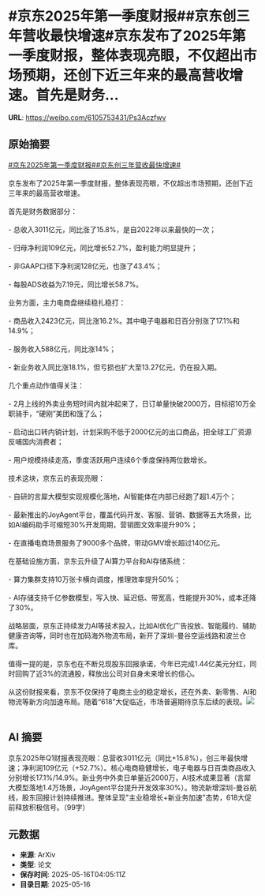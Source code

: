 # #京东2025年第一季度财报##京东创三年营收最快增速#京东发布了2025年第一季度财报，整体表现亮眼，不仅超出市场预期，还创下近三年来的最高营收增速。首先是财务...

**URL**: https://weibo.com/6105753431/Ps3Aczfwv

## 原始摘要

<a href="https://m.weibo.cn/search?containerid=231522type%3D1%26t%3D10%26q%3D%23%E4%BA%AC%E4%B8%9C2025%E5%B9%B4%E7%AC%AC%E4%B8%80%E5%AD%A3%E5%BA%A6%E8%B4%A2%E6%8A%A5%23&amp;extparam=%23%E4%BA%AC%E4%B8%9C2025%E5%B9%B4%E7%AC%AC%E4%B8%80%E5%AD%A3%E5%BA%A6%E8%B4%A2%E6%8A%A5%23" data-hide=""><span class="surl-text">#京东2025年第一季度财报#</span></a><a href="https://m.weibo.cn/search?containerid=231522type%3D1%26t%3D10%26q%3D%23%E4%BA%AC%E4%B8%9C%E5%88%9B%E4%B8%89%E5%B9%B4%E8%90%A5%E6%94%B6%E6%9C%80%E5%BF%AB%E5%A2%9E%E9%80%9F%23&amp;extparam=%23%E4%BA%AC%E4%B8%9C%E5%88%9B%E4%B8%89%E5%B9%B4%E8%90%A5%E6%94%B6%E6%9C%80%E5%BF%AB%E5%A2%9E%E9%80%9F%23" data-hide=""><span class="surl-text">#京东创三年营收最快增速#</span></a><br><br>京东发布了2025年第一季度财报，整体表现亮眼，不仅超出市场预期，还创下近三年来的最高营收增速。<br><br>首先是财务数据部分：<br><br>- 总收入3011亿元，同比涨了15.8%，是自2022年以来最快的一次；<br><br>- 归母净利润109亿元，同比增长52.7%，盈利能力明显提升；<br><br>- 非GAAP口径下净利润128亿元，也涨了43.4%；<br><br>- 每股ADS收益为7.19元，同比增长58.7%。<br><br>业务方面，主力电商盘继续稳扎稳打：<br><br>- 商品收入2423亿元，同比涨16.2%。其中电子电器和日百分别涨了17.1%和14.9%；<br><br>- 服务收入588亿元，同比涨14%；<br><br>- 新业务收入同比涨18.1%，但亏损也扩大至13.27亿元，仍在投入期。<br><br>几个重点动作值得关注：<br><br>- 2月上线的外卖业务短时间内就冲起来了，日订单量快破2000万，目标招10万全职骑手，“硬刚”美团和饿了么；<br><br>- 启动出口转内销计划，计划采购不低于2000亿元的出口商品，把全球工厂资源反哺国内消费者；<br><br>- 用户规模持续走高，季度活跃用户连续6个季度保持两位数增长。<br><br>技术这块，京东云的表现亮眼：<br><br>- 自研的言犀大模型实现规模化落地，AI智能体在内部已经跑了超1.4万个；<br><br>- 最新推出的JoyAgent平台，覆盖代码开发、客服、营销、数据等五大场景，比如AI编码助手可缩短30%开发周期，营销图文效率提升90%；<br><br>- 在直播电商场景服务了9000多个品牌，带动GMV增长超过140亿元。<br><br>在基础设施方面，京东云升级了AI算力平台和AI存储系统：<br><br>- 算力集群支持10万张卡横向调度，推理效率提升50%；<br><br>- AI存储支持千亿参数模型，写入快、延迟低、带宽高，性能提升30%，成本还降了30%。<br><br>战略层面，京东正持续发力AI等技术投入，比如AI优化广告投放、智能履约、辅助健康咨询等，同时也在加码海外物流布局，新开了深圳-曼谷空运线路和波兰仓库。<br><br>值得一提的是，京东也在不断兑现股东回报承诺，今年已完成1.44亿美元分红，同时回购了近3%的流通股，释放出公司对自身未来增长的信心。<br><br>从这份财报来看，京东不仅保持了电商主业的稳定增长，还在外卖、新零售、AI和物流等新方向加速布局。随着“618”大促临近，市场普遍期待京东后续的表现。<img style="" src="https://tvax4.sinaimg.cn/large/006Fd7o3gy1i1h3w0x1v7j30si0zknfb.jpg" referrerpolicy="no-referrer"><br><br>

## AI 摘要

京东2025年Q1财报表现亮眼：总营收3011亿元（同比+15.8%），创三年最快增速；净利润109亿元（+52.7%）。核心电商稳健增长，电子电器与日百类商品收入分别增长17.1%/14.9%。新业务中外卖日单量近2000万，AI技术成果显著（言犀大模型落地1.4万场景，JoyAgent平台提升开发效率30%）。物流新增深圳-曼谷航线，股东回报计划持续推进。整体呈现"主业稳增长+新业务加速"态势，618大促前释放积极信号。（99字）

## 元数据

- **来源**: ArXiv
- **类型**: 论文
- **保存时间**: 2025-05-16T04:05:11Z
- **目录日期**: 2025-05-16
